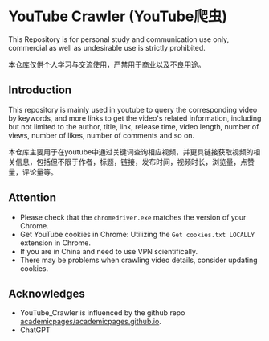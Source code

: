 # YouTube Crawler (YouTube爬虫)

This Repository is for personal study and communication use only, commercial as well as undesirable use is strictly prohibited.

本仓库仅供个人学习与交流使用，严禁用于商业以及不良用途。

## Introduction

This repository is mainly used in youtube to query the corresponding video by keywords, and more links to get the video's related information, including but not limited to the author, title, link, release time, video length, number of views, number of likes, number of comments and so on.

本仓库主要用于在youtube中通过关键词查询相应视频，并更具链接获取视频的相关信息，包括但不限于作者，标题，链接，发布时间，视频时长，浏览量，点赞量，评论量等。

## Attention

- Please check that the `chromedriver.exe` matches the version of your Chrome.
- Get YouTube cookies in Chrome: Utilizing the `Get cookies.txt LOCALLY` extension in Chrome.
- If you are in China and need to use VPN scientifically.
- There may be problems when crawling video details, consider updating cookies.

## Acknowledges

- YouTube_Crawler is influenced by the github repo [academicpages/academicpages.github.io](https://github.com/Maryin-c/KeywordSpider_pictures_videos).
- ChatGPT